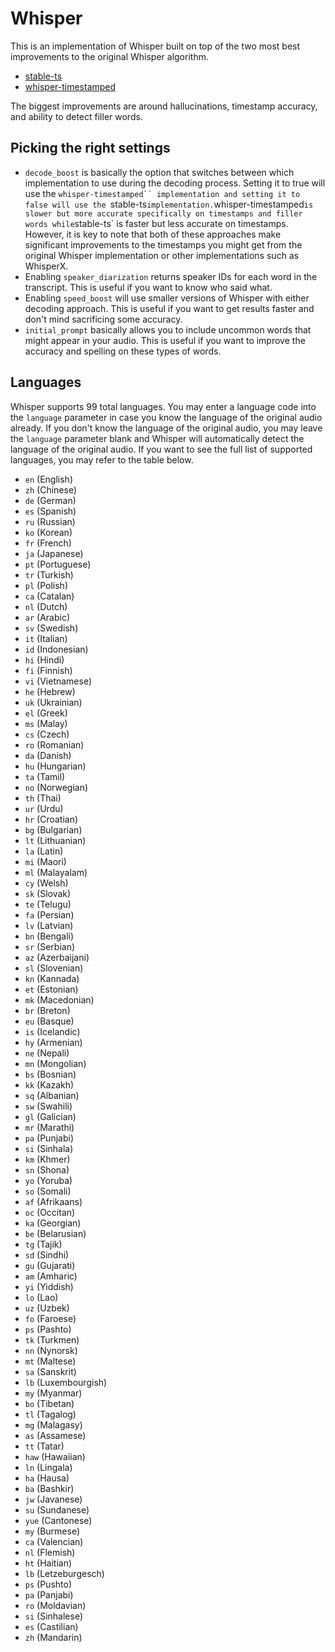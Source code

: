 # Whisper

This is an implementation of Whisper built on top of the two most best improvements to the original Whisper algorithm.
- [stable-ts](https://github.com/jianfch/stable-ts)
- [whisper-timestamped](https://github.com/linto-ai/whisper-timestamped)

The biggest improvements are around hallucinations, timestamp accuracy, and ability to detect filler words.

## Picking the right settings
- `decode_boost` is basically the option that switches between which implementation to use during the decoding process. Setting it to true will use the `whisper-timestamped`` implementation and setting it to false will use the `stable-ts` implementation. `whisper-timestamped` is slower but more accurate specifically on timestamps and filler words while `stable-ts` is faster but less accurate on timestamps. However, it is key to note that both of these approaches make significant improvements to the timestamps you might get from the original Whisper implementation or other implementations such as WhisperX.
- Enabling `speaker_diarization` returns speaker IDs for each word in the transcript. This is useful if you want to know who said what.
- Enabling `speed_boost` will use smaller versions of Whisper with either decoding approach. This is useful if you want to get results faster and don't mind sacrificing some accuracy.
- `initial_prompt` basically allows you to include uncommon words that might appear in your audio. This is useful if you want to improve the accuracy and spelling on these types of words.

## Languages
Whisper supports 99 total languages. You may enter a language code into the `language` parameter in case you know the language of the original audio already. If you don't know the language of the original audio, you may leave the `language` parameter blank and Whisper will automatically detect the language of the original audio. If you want to see the full list of supported languages, you may refer to the table below.

 - `en` (English)
 - `zh` (Chinese)
 - `de` (German)
 - `es` (Spanish)
 - `ru` (Russian)
 - `ko` (Korean)
 - `fr` (French)
 - `ja` (Japanese)
 - `pt` (Portuguese)
 - `tr` (Turkish)
 - `pl` (Polish)
 - `ca` (Catalan)
 - `nl` (Dutch)
 - `ar` (Arabic)
 - `sv` (Swedish)
 - `it` (Italian)
 - `id` (Indonesian)
 - `hi` (Hindi)
 - `fi` (Finnish)
 - `vi` (Vietnamese)
 - `he` (Hebrew)
 - `uk` (Ukrainian)
 - `el` (Greek)
 - `ms` (Malay)
 - `cs` (Czech)
 - `ro` (Romanian)
 - `da` (Danish)
 - `hu` (Hungarian)
 - `ta` (Tamil)
 - `no` (Norwegian)
 - `th` (Thai)
 - `ur` (Urdu)
 - `hr` (Croatian)
 - `bg` (Bulgarian)
 - `lt` (Lithuanian)
 - `la` (Latin)
 - `mi` (Maori)
 - `ml` (Malayalam)
 - `cy` (Welsh)
 - `sk` (Slovak)
 - `te` (Telugu)
 - `fa` (Persian)
 - `lv` (Latvian)
 - `bn` (Bengali)
 - `sr` (Serbian)
 - `az` (Azerbaijani)
 - `sl` (Slovenian)
 - `kn` (Kannada)
 - `et` (Estonian)
 - `mk` (Macedonian)
 - `br` (Breton)
 - `eu` (Basque)
 - `is` (Icelandic)
 - `hy` (Armenian)
 - `ne` (Nepali)
 - `mn` (Mongolian)
 - `bs` (Bosnian)
 - `kk` (Kazakh)
 - `sq` (Albanian)
 - `sw` (Swahili)
 - `gl` (Galician)
 - `mr` (Marathi)
 - `pa` (Punjabi)
 - `si` (Sinhala)
 - `km` (Khmer)
 - `sn` (Shona)
 - `yo` (Yoruba)
 - `so` (Somali)
 - `af` (Afrikaans)
 - `oc` (Occitan)
 - `ka` (Georgian)
 - `be` (Belarusian)
 - `tg` (Tajik)
 - `sd` (Sindhi)
 - `gu` (Gujarati)
 - `am` (Amharic)
 - `yi` (Yiddish)
 - `lo` (Lao)
 - `uz` (Uzbek)
 - `fo` (Faroese)
 - `ps` (Pashto)
 - `tk` (Turkmen)
 - `nn` (Nynorsk)
 - `mt` (Maltese)
 - `sa` (Sanskrit)
 - `lb` (Luxembourgish)
 - `my` (Myanmar)
 - `bo` (Tibetan)
 - `tl` (Tagalog)
 - `mg` (Malagasy)
 - `as` (Assamese)
 - `tt` (Tatar)
 - `haw` (Hawaiian)
 - `ln` (Lingala)
 - `ha` (Hausa)
 - `ba` (Bashkir)
 - `jw` (Javanese)
 - `su` (Sundanese)
 - `yue` (Cantonese)
 - `my` (Burmese)
 - `ca` (Valencian)
 - `nl` (Flemish)
 - `ht` (Haitian)
 - `lb` (Letzeburgesch)
 - `ps` (Pushto)
 - `pa` (Panjabi)
 - `ro` (Moldavian)
 - `si` (Sinhalese)
 - `es` (Castilian)
 - `zh` (Mandarin)
